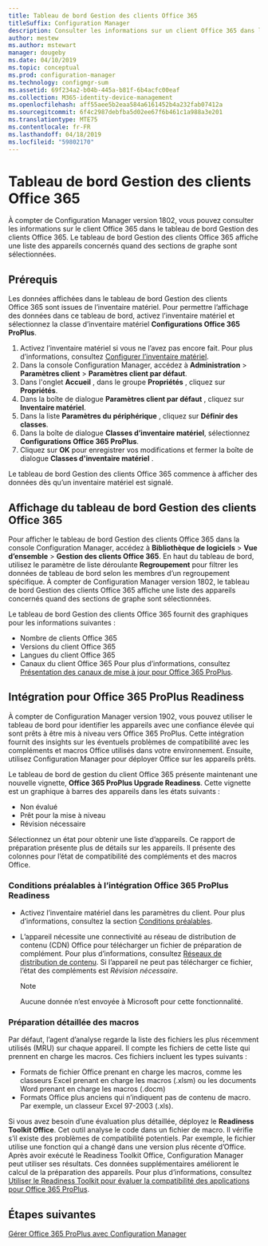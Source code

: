 ```yaml
---
title: Tableau de bord Gestion des clients Office 365
titleSuffix: Configuration Manager
description: Consulter les informations sur un client Office 365 dans le tableau de bord Gestion des clients Office 365
author: mestew
ms.author: mstewart
manager: dougeby
ms.date: 04/10/2019
ms.topic: conceptual
ms.prod: configuration-manager
ms.technology: configmgr-sum
ms.assetid: 69f234a2-b04b-445a-b81f-6b4acfc00eaf
ms.collection: M365-identity-device-management
ms.openlocfilehash: aff55aee5b2eaa584a6161452b4a232fab07412a
ms.sourcegitcommit: 6f4c2987debfba5d02ee67f6b461c1a988a3e201
ms.translationtype: MTE75
ms.contentlocale: fr-FR
ms.lasthandoff: 04/18/2019
ms.locfileid: "59802170"
---
```

# <a name="office-365-client-management-dashboard"></a>Tableau de bord Gestion des clients Office 365

À compter de Configuration Manager version 1802, vous pouvez consulter les informations sur le client Office 365 dans le tableau de bord Gestion des clients Office 365. Le tableau de bord Gestion des clients Office 365 affiche une liste des appareils concernés quand des sections de graphe sont sélectionnées. <!--1357281 -->

## <a name="prerequisites"></a>Prérequis

Les données affichées dans le tableau de bord Gestion des clients Office 365 sont issues de l’inventaire matériel. Pour permettre l’affichage des données dans ce tableau de bord, activez l’inventaire matériel et sélectionnez la classe d’inventaire matériel **Configurations Office 365 ProPlus**.
 
1. Activez l’inventaire matériel si vous ne l’avez pas encore fait. Pour plus d’informations, consultez [Configurer l’inventaire matériel](/sccm/core/clients/manage/inventory/configure-hardware-inventory).
2. Dans la console Configuration Manager, accédez à **Administration** > **Paramètres client** > **Paramètres client par défaut**.  
3. Dans l'onglet **Accueil** , dans le groupe **Propriétés** , cliquez sur **Propriétés**.  
4. Dans la boîte de dialogue **Paramètres client par défaut** , cliquez sur **Inventaire matériel**.  
5. Dans la liste **Paramètres du périphérique** , cliquez sur **Définir des classes**.  
6. Dans la boîte de dialogue **Classes d’inventaire matériel**, sélectionnez **Configurations Office 365 ProPlus**.  
7. Cliquez sur **OK** pour enregistrer vos modifications et fermer la boîte de dialogue **Classes d'inventaire matériel** . 

Le tableau de bord Gestion des clients Office 365 commence à afficher des données dès qu’un inventaire matériel est signalé.

## <a name="viewing-the-office-365-client-management-dashboard"></a>Affichage du tableau de bord Gestion des clients Office 365

Pour afficher le tableau de bord Gestion des clients Office 365 dans la console Configuration Manager, accédez à **Bibliothèque de logiciels** > **Vue d’ensemble** > **Gestion des clients Office 365**. En haut du tableau de bord, utilisez le paramètre de liste déroulante **Regroupement** pour filtrer les données de tableau de bord selon les membres d’un regroupement spécifique. À compter de Configuration Manager version 1802, le tableau de bord Gestion des clients Office 365 affiche une liste des appareils concernés quand des sections de graphe sont sélectionnées.

Le tableau de bord Gestion des clients Office 365 fournit des graphiques pour les informations suivantes :

- Nombre de clients Office 365
- Versions du client Office 365
- Langues du client Office 365
- Canaux du client Office 365 Pour plus d’informations, consultez [Présentation des canaux de mise à jour pour Office 365 ProPlus](/DeployOffice/overview-of-update-channels-for-office-365-proplus).


## <a name="bkmk_o365_readiness"></a> Intégration pour Office 365 ProPlus Readiness
<!--3735402-->
À compter de Configuration Manager version 1902, vous pouvez utiliser le tableau de bord pour identifier les appareils avec une confiance élevée qui sont prêts à être mis à niveau vers Office 365 ProPlus. Cette intégration fournit des insights sur les éventuels problèmes de compatibilité avec les compléments et macros Office utilisés dans votre environnement. Ensuite, utilisez Configuration Manager pour déployer Office sur les appareils prêts.

Le tableau de bord de gestion du client Office 365 présente maintenant une nouvelle vignette, **Office 365 ProPlus Upgrade Readiness**. Cette vignette est un graphique à barres des appareils dans les états suivants :
- Non évalué
- Prêt pour la mise à niveau
- Révision nécessaire

Sélectionnez un état pour obtenir une liste d’appareils. Ce rapport de préparation présente plus de détails sur les appareils. Il présente des colonnes pour l’état de compatibilité des compléments et des macros Office.

### <a name="prerequisites-for-office-365-proplus-readiness-integration"></a>Conditions préalables à l’intégration Office 365 ProPlus Readiness

- Activez l’inventaire matériel dans les paramètres du client. Pour plus d’informations, consultez la section [Conditions préalables](#prerequisites).  

- L’appareil nécessite une connectivité au réseau de distribution de contenu (CDN) Office pour télécharger un fichier de préparation de complément. Pour plus d’informations, consultez [Réseaux de distribution de contenu](https://docs.microsoft.com/office365/enterprise/content-delivery-networks). Si l’appareil ne peut pas télécharger ce fichier, l’état des compléments est *Révision nécessaire*.  

    > [!Note]  
    > Aucune donnée n’est envoyée à Microsoft pour cette fonctionnalité.  

### <a name="bkmk_ort"></a> Préparation détaillée des macros

Par défaut, l’agent d’analyse regarde la liste des fichiers les plus récemment utilisés (MRU) sur chaque appareil. Il compte les fichiers de cette liste qui prennent en charge les macros. Ces fichiers incluent les types suivants :
- Formats de fichier Office prenant en charge les macros, comme les classeurs Excel prenant en charge les macros (.xlsm) ou les documents Word prenant en charge les macros (.docm)  
- Formats Office plus anciens qui n’indiquent pas de contenu de macro. Par exemple, un classeur Excel 97-2003 (.xls).

Si vous avez besoin d’une évaluation plus détaillée, déployez le **Readiness Toolkit Office**. Cet outil analyse le code dans un fichier de macro. Il vérifie s’il existe des problèmes de compatibilité potentiels. Par exemple, le fichier utilise une fonction qui a changé dans une version plus récente d’Office. Après avoir exécuté le Readiness Toolkit Office, Configuration Manager peut utiliser ses résultats. Ces données supplémentaires améliorent le calcul de la préparation des appareils. Pour plus d’informations, consultez [Utiliser le Readiness Toolkit pour évaluer la compatibilité des applications pour Office 365 ProPlus](http://aka.ms/readinesstoolkit).

## <a name="next-steps"></a>Étapes suivantes

[Gérer Office 365 ProPlus avec Configuration Manager](/sccm/sum/deploy-use/manage-office-365-proplus-updates)